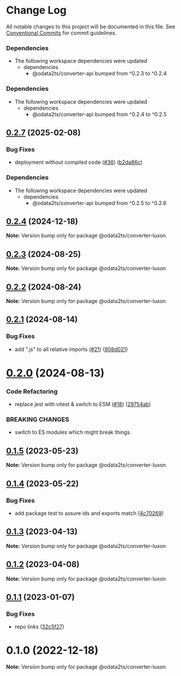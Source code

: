 # Change Log

All notable changes to this project will be documented in this file.
See [Conventional Commits](https://conventionalcommits.org) for commit guidelines.

### Dependencies

* The following workspace dependencies were updated
  * dependencies
    * @odata2ts/converter-api bumped from ^0.2.3 to ^0.2.4

### Dependencies

* The following workspace dependencies were updated
  * dependencies
    * @odata2ts/converter-api bumped from ^0.2.4 to ^0.2.5

## [0.2.7](https://github.com/odata2ts/converter/compare/@odata2ts/converter-luxon-v0.2.6...@odata2ts/converter-luxon-v0.2.7) (2025-02-08)


### Bug Fixes

* deployment without compiled code ([#36](https://github.com/odata2ts/converter/issues/36)) ([b2da86c](https://github.com/odata2ts/converter/commit/b2da86c5fffd4727198e5fcb0f34774376d5a7ba))


### Dependencies

* The following workspace dependencies were updated
  * dependencies
    * @odata2ts/converter-api bumped from ^0.2.5 to ^0.2.6

## [0.2.4](https://github.com/odata2ts/converter/compare/@odata2ts/converter-luxon@0.2.3...@odata2ts/converter-luxon@0.2.4) (2024-12-18)

**Note:** Version bump only for package @odata2ts/converter-luxon






## [0.2.3](https://github.com/odata2ts/converter/compare/@odata2ts/converter-luxon@0.2.2...@odata2ts/converter-luxon@0.2.3) (2024-08-25)

**Note:** Version bump only for package @odata2ts/converter-luxon





## [0.2.2](https://github.com/odata2ts/converter/compare/@odata2ts/converter-luxon@0.2.1...@odata2ts/converter-luxon@0.2.2) (2024-08-24)

**Note:** Version bump only for package @odata2ts/converter-luxon





## [0.2.1](https://github.com/odata2ts/converter/compare/@odata2ts/converter-luxon@0.2.0...@odata2ts/converter-luxon@0.2.1) (2024-08-14)


### Bug Fixes

* add ".js" to all relative imports ([#21](https://github.com/odata2ts/converter/issues/21)) ([808d021](https://github.com/odata2ts/converter/commit/808d0217edf9b8b90062e412ddc8e956c865c01b))





# [0.2.0](https://github.com/odata2ts/converter/compare/@odata2ts/converter-luxon@0.1.5...@odata2ts/converter-luxon@0.2.0) (2024-08-13)


### Code Refactoring

* replace jest with vitest & switch to ESM ([#18](https://github.com/odata2ts/converter/issues/18)) ([29754ab](https://github.com/odata2ts/converter/commit/29754abec8617cfe45f647ffbf91e92586b79ee9))


### BREAKING CHANGES

* switch to ES modules which might break things.





## [0.1.5](https://github.com/odata2ts/converter/compare/@odata2ts/converter-luxon@0.1.4...@odata2ts/converter-luxon@0.1.5) (2023-05-23)

**Note:** Version bump only for package @odata2ts/converter-luxon





## [0.1.4](https://github.com/odata2ts/converter/compare/@odata2ts/converter-luxon@0.1.3...@odata2ts/converter-luxon@0.1.4) (2023-05-22)


### Bug Fixes

* add package test to assure ids and exports match ([4c70269](https://github.com/odata2ts/converter/commit/4c702692ec1c5f56ec4957822dc95989a08b3d78))






## [0.1.3](https://github.com/odata2ts/converter/compare/@odata2ts/converter-luxon@0.1.2...@odata2ts/converter-luxon@0.1.3) (2023-04-13)

**Note:** Version bump only for package @odata2ts/converter-luxon






## [0.1.2](https://github.com/odata2ts/converter/compare/@odata2ts/converter-luxon@0.1.1...@odata2ts/converter-luxon@0.1.2) (2023-04-08)

**Note:** Version bump only for package @odata2ts/converter-luxon






## [0.1.1](https://github.com/odata2ts/converter/compare/@odata2ts/converter-luxon@0.1.0...@odata2ts/converter-luxon@0.1.1) (2023-01-07)


### Bug Fixes

* repo links ([32c5f27](https://github.com/odata2ts/converter/commit/32c5f277d8f0801c369c23be5355233030a97a40))





# 0.1.0 (2022-12-18)

**Note:** Version bump only for package @odata2ts/converter-luxon
